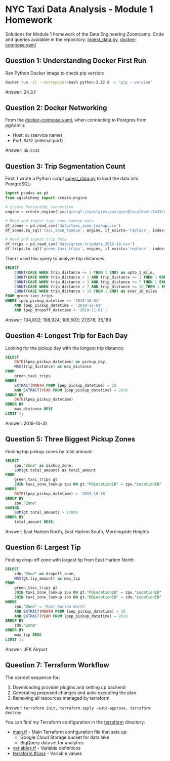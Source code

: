 # NYC Taxi Data Analysis - Module 1 Homework

Solutions for Module 1 homework of the Data Engineering Zoomcamp. Code and queries available in the repository: [ingest_data.py](./ingest_data.py), [docker-compose.yaml](./docker-compose.yaml)

## Question 1: Understanding Docker First Run

Ran Python Docker image to check pip version:
```bash
docker run -it --entrypoint=bash python:3.12.8 -c "pip --version"
```

Answer: 24.3.1

## Question 2: Docker Networking

From the [docker-compose.yaml](./docker-compose.yaml), when connecting to Postgres from pgAdmin:
- Host: `db` (service name)
- Port: `5432` (internal port)

Answer: `db:5432`

## Question 3: Trip Segmentation Count

First, I wrote a Python script [ingest_data.py](./ingest_data.py) to load the data into PostgreSQL:

```python
import pandas as pd
from sqlalchemy import create_engine

# Create PostgreSQL connection
engine = create_engine('postgresql://postgres:postgres@localhost:5433/ny_taxi')

# Read and ingest taxi zone lookup data
df_zones = pd.read_csv('data/taxi_zone_lookup.csv')
df_zones.to_sql('taxi_zone_lookup', engine, if_exists='replace', index=False)

# Read and ingest trip data
df_trips = pd.read_csv('data/green_tripdata_2019-10.csv')
df_trips.to_sql('green_taxi_trips', engine, if_exists='replace', index=False)
```

Then I used this query to analyze trip distances:
```sql
SELECT 
    COUNT(CASE WHEN trip_distance <= 1 THEN 1 END) as upto_1_mile,
    COUNT(CASE WHEN trip_distance > 1 AND trip_distance <= 3 THEN 1 END) as from_1_to_3_miles,
    COUNT(CASE WHEN trip_distance > 3 AND trip_distance <= 7 THEN 1 END) as from_3_to_7_miles,
    COUNT(CASE WHEN trip_distance > 7 AND trip_distance <= 10 THEN 1 END) as from_7_to_10_miles,
    COUNT(CASE WHEN trip_distance > 10 THEN 1 END) as over_10_miles
FROM green_taxi_trips
WHERE lpep_pickup_datetime >= '2019-10-01' 
    AND lpep_pickup_datetime < '2019-11-01'
    AND lpep_dropoff_datetime < '2019-11-01';
```

Answer: 104,802; 198,924; 109,603; 27,678; 35,189

## Question 4: Longest Trip for Each Day

Looking for the pickup day with the longest trip distance:
```sql
SELECT 
    DATE(lpep_pickup_datetime) as pickup_day,
    MAX(trip_distance) as max_distance
FROM 
    green_taxi_trips
WHERE 
    EXTRACT(MONTH FROM lpep_pickup_datetime) = 10
    AND EXTRACT(YEAR FROM lpep_pickup_datetime) = 2019
GROUP BY 
    DATE(lpep_pickup_datetime)
ORDER BY 
    max_distance DESC
LIMIT 1;
```

Answer: 2019-10-31

## Question 5: Three Biggest Pickup Zones

Finding top pickup zones by total amount:
```sql
SELECT 
    zpu."Zone" as pickup_zone,
    SUM(gt.total_amount) as total_amount
FROM 
    green_taxi_trips gt
    JOIN taxi_zone_lookup zpu ON gt."PULocationID" = zpu."LocationID"
WHERE 
    DATE(lpep_pickup_datetime) = '2019-10-18'
GROUP BY 
    zpu."Zone"
HAVING 
    SUM(gt.total_amount) > 13000
ORDER BY 
    total_amount DESC;
```

Answer: East Harlem North, East Harlem South, Morningside Heights

## Question 6: Largest Tip

Finding drop-off zone with largest tip from East Harlem North:
```sql
SELECT 
    zdo."Zone" as dropoff_zone,
    MAX(gt.tip_amount) as max_tip
FROM 
    green_taxi_trips gt
    JOIN taxi_zone_lookup zpu ON gt."PULocationID" = zpu."LocationID"
    JOIN taxi_zone_lookup zdo ON gt."DOLocationID" = zdo."LocationID"
WHERE 
    zpu."Zone" = 'East Harlem North'
    AND EXTRACT(MONTH FROM lpep_pickup_datetime) = 10
    AND EXTRACT(YEAR FROM lpep_pickup_datetime) = 2019
GROUP BY 
    zdo."Zone"
ORDER BY 
    max_tip DESC
LIMIT 1;
```

Answer: JFK Airport

## Question 7: Terraform Workflow

The correct sequence for:
1. Downloading provider plugins and setting up backend
2. Generating proposed changes and auto-executing the plan
3. Removing all resources managed by terraform

Answer: `terraform init, terraform apply -auto-approve, terraform destroy`

You can find my Terraform configuration in the [terraform](./terraform) directory:

- [main.tf](./terraform/main.tf) - Main Terraform configuration file that sets up:
  - Google Cloud Storage bucket for data lake
  - BigQuery dataset for analytics
- [variables.tf](./terraform/variables.tf) - Variable definitions
- [terraform.tfvars](./terraform/terraform.tfvars) - Variable values